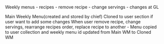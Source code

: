 Weekly menus - recipes - remove recipe - change servings - changes at GL

Main Weekly Menu(created and stored by chief)
Cloned to user section if user want to add some changes
When user remove recipe, change servings, rearrange recipes order, replace recipe to another - Menu copied to user collection and weekly menu id updated from Main WM to Cloned WM
